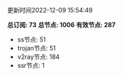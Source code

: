 更新时间2022-12-09 15:54:49

**总订阅: 73**
**总节点: 1006**
**有效节点: 287**
- ss节点: 51
- trojan节点: 51
- v2ray节点: 184
- ssr节点: 1
